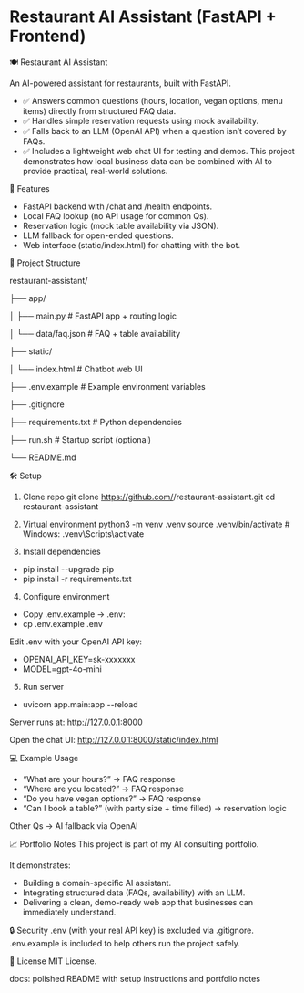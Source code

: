 # Restaurant AI Assistant (FastAPI + Frontend)

🍽️ Restaurant AI Assistant

An AI-powered assistant for restaurants, built with FastAPI.
- ✅ Answers common questions (hours, location, vegan options, menu items) directly from structured FAQ data.
- ✅ Handles simple reservation requests using mock availability.
- ✅ Falls back to an LLM (OpenAI API) when a question isn’t covered by FAQs.
- ✅ Includes a lightweight web chat UI for testing and demos.
This project demonstrates how local business data can be combined with AI to provide practical, real-world solutions.

🚀 Features
- FastAPI backend with /chat and /health endpoints.
- Local FAQ lookup (no API usage for common Qs).
- Reservation logic (mock table availability via JSON).
- LLM fallback for open-ended questions.
- Web interface (static/index.html) for chatting with the bot.

📂 Project Structure

restaurant-assistant/

├── app/

│      ├── main.py          # FastAPI app + routing logic

│      └── data/faq.json    # FAQ + table availability

├── static/

│      └── index.html       # Chatbot web UI

├── .env.example         # Example environment variables

├── .gitignore

├── requirements.txt     # Python dependencies

├── run.sh               # Startup script (optional)

└── README.md

🛠️ Setup
1. Clone repo
git clone https://github.com/<your-username>/restaurant-assistant.git
cd restaurant-assistant

2. Virtual environment
python3 -m venv .venv
source .venv/bin/activate   # Windows: .venv\Scripts\activate

3. Install dependencies
- pip install --upgrade pip
- pip install -r requirements.txt

4. Configure environment
- Copy .env.example → .env:
- cp .env.example .env

Edit .env with your OpenAI API key:
- OPENAI_API_KEY=sk-xxxxxxx
- MODEL=gpt-4o-mini

5. Run server
- uvicorn app.main:app --reload


Server runs at: http://127.0.0.1:8000

Open the chat UI:
http://127.0.0.1:8000/static/index.html


💻 Example Usage
- “What are your hours?” → FAQ response
- “Where are you located?” → FAQ response
- “Do you have vegan options?” → FAQ response
- “Can I book a table?” (with party size + time filled) → reservation logic

Other Qs → AI fallback via OpenAI


📈 Portfolio Notes
This project is part of my AI consulting portfolio.

It demonstrates:
- Building a domain-specific AI assistant.
- Integrating structured data (FAQs, availability) with an LLM.
- Delivering a clean, demo-ready web app that businesses can immediately understand.

🔒 Security
.env (with your real API key) is excluded via .gitignore.
.env.example is included to help others run the project safely.


📜 License
MIT License.


docs: polished README with setup instructions and portfolio notes

